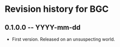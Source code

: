 # Revision history for BGC

## 0.1.0.0 -- YYYY-mm-dd

* First version. Released on an unsuspecting world.
